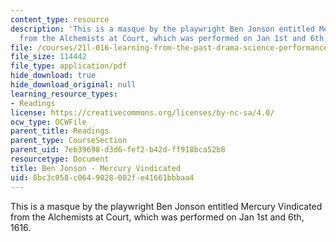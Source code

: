 ```yaml
---
content_type: resource
description: 'This is a masque by the playwright Ben Jonson entitled Mercury Vindicated
  from the Alchemists at Court, which was performed on Jan 1st and 6th, 1616. '
file: /courses/21l-016-learning-from-the-past-drama-science-performance-spring-2009/8bc3c058c0649028002fe41661bbbaa4_MIT21L_016s09_read08_mercury.pdf
file_size: 114442
file_type: application/pdf
hide_download: true
hide_download_original: null
learning_resource_types:
- Readings
license: https://creativecommons.org/licenses/by-nc-sa/4.0/
ocw_type: OCWFile
parent_title: Readings
parent_type: CourseSection
parent_uid: 7eb39698-d3d6-fef2-b42d-ff918bca52b8
resourcetype: Document
title: Ben Jonson - Mercury Vindicated
uid: 8bc3c058-c064-9028-002f-e41661bbbaa4
---
```

This is a masque by the playwright Ben Jonson entitled Mercury Vindicated from the Alchemists at Court, which was performed on Jan 1st and 6th, 1616. 